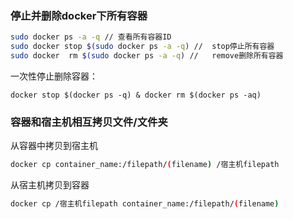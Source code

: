 ### 停止并删除docker下所有容器
```bash
sudo docker ps -a -q // 查看所有容器ID
sudo docker stop $(sudo docker ps -a -q) //  stop停止所有容器
sudo docker  rm $(sudo docker ps -a -q) //   remove删除所有容器
```
一次性停止删除容器：
```
docker stop $(docker ps -q) & docker rm $(docker ps -aq)
```
### 容器和宿主机相互拷贝文件/文件夹
从容器中拷贝到宿主机
```bash
docker cp container_name:/filepath/(filename) /宿主机filepath
```
从宿主机拷贝到容器
```bash
docker cp /宿主机filepath container_name:/filepath/(filename) 
